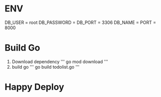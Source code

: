 # ENV
DB_USER = root
DB_PASSWORD = <password db mysql> 
DB_PORT = 3306
DB_NAME = <nama DB mysql>
PORT = 8000

# Build Go
1. Download dependency
'''
go mod download
'''
2. build go 
'''
go build todolist.go
'''

# Happy Deploy